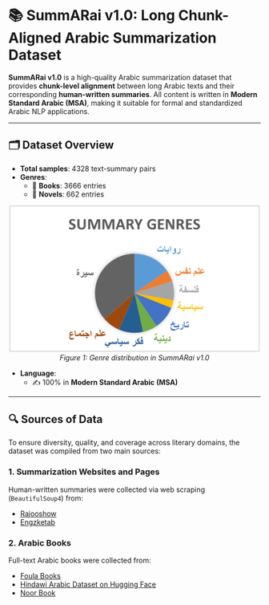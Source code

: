 # 📚 SummARai v1.0: Long Chunk-Aligned Arabic Summarization Dataset

**SummARai v1.0** is a high-quality Arabic summarization dataset that provides **chunk-level alignment** between long Arabic texts and their corresponding **human-written summaries**. All content is written in **Modern Standard Arabic (MSA)**, making it suitable for formal and standardized Arabic NLP applications.

---

## 🗂️ Dataset Overview

- **Total samples**: 4328 text-summary pairs  
- **Genres**:  
  - 📘 **Books**: 3666 entries  
  - 📖 **Novels**: 662 entries  

<p align="center">
  <img src="assets/image.png" alt="SummARai Book Genres Distribution" width="500"/>
  <br>
  <em>Figure 1: Genre distribution in SummARai v1.0</em>
</p>

- **Language**:  
  - ✍️ 100% in **Modern Standard Arabic (MSA)**  

---

## 🔍 Sources of Data

To ensure diversity, quality, and coverage across literary domains, the dataset was compiled from two main sources:

### 1. Summarization Websites and Pages
Human-written summaries were collected via web scraping (`BeautifulSoup4`) from:
- [Rajooshow](https://rajooshow.com/)
- [Engzketab](https://engzketab.com/)

### 2. Arabic Books
Full-text Arabic books were collected from:
- [Foula Books](https://foulabook.com/)
- [Hindawi Arabic Dataset on Hugging Face](https://huggingface.co/)
- [Noor Book](https://www.noor-book.com/)

